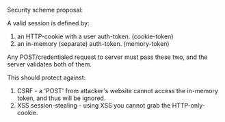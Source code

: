 
Security scheme proposal:

A valid session is defined by:
1. an HTTP-cookie with a user auth-token. (cookie-token)
2. an in-memory (separate) auth-token. (memory-token)

Any POST/credentialed request to server must pass these two, and the server validates both of them. 

This should protect against:
1. CSRF - a 'POST' from attacker's website cannot access the in-memory token, and thus will be ignored. 
2. XSS session-stealing - using XSS you cannot grab the HTTP-only-cookie. 